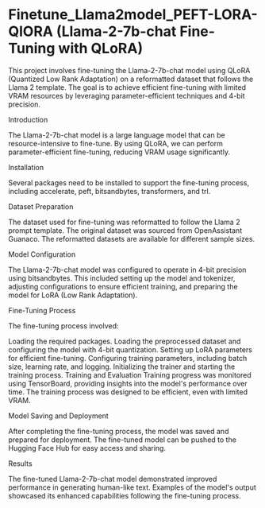 # Finetune_Llama2model_PEFT-LORA-QlORA (Llama-2-7b-chat Fine-Tuning with QLoRA)

This project involves fine-tuning the Llama-2-7b-chat model using QLoRA (Quantized Low Rank Adaptation) on a reformatted dataset that follows the Llama 2 template. The goal is to achieve efficient fine-tuning with limited VRAM resources by leveraging parameter-efficient techniques and 4-bit precision.

Introduction

The Llama-2-7b-chat model is a large language model that can be resource-intensive to fine-tune. By using QLoRA, we can perform parameter-efficient fine-tuning, reducing VRAM usage significantly.

Installation

Several packages need to be installed to support the fine-tuning process, including accelerate, peft, bitsandbytes, transformers, and trl.

Dataset Preparation

The dataset used for fine-tuning was reformatted to follow the Llama 2 prompt template. The original dataset was sourced from OpenAssistant Guanaco. The reformatted datasets are available for different sample sizes.

Model Configuration

The Llama-2-7b-chat model was configured to operate in 4-bit precision using bitsandbytes. This included setting up the model and tokenizer, adjusting configurations to ensure efficient training, and preparing the model for LoRA (Low Rank Adaptation).

Fine-Tuning Process

The fine-tuning process involved:

Loading the required packages.
Loading the preprocessed dataset and configuring the model with 4-bit quantization.
Setting up LoRA parameters for efficient fine-tuning.
Configuring training parameters, including batch size, learning rate, and logging.
Initializing the trainer and starting the training process.
Training and Evaluation
Training progress was monitored using TensorBoard, providing insights into the model's performance over time. The training process was designed to be efficient, even with limited VRAM.

Model Saving and Deployment

After completing the fine-tuning process, the model was saved and prepared for deployment. The fine-tuned model can be pushed to the Hugging Face Hub for easy access and sharing.

Results

The fine-tuned Llama-2-7b-chat model demonstrated improved performance in generating human-like text. Examples of the model's output showcased its enhanced capabilities following the fine-tuning process.
